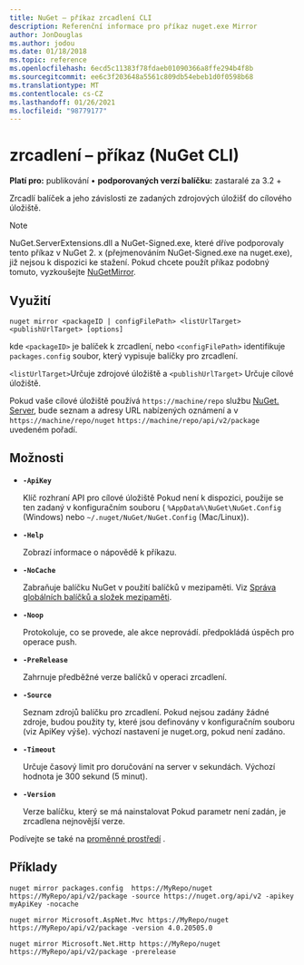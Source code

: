 ```yaml
---
title: NuGet – příkaz zrcadlení CLI
description: Referenční informace pro příkaz nuget.exe Mirror
author: JonDouglas
ms.author: jodou
ms.date: 01/18/2018
ms.topic: reference
ms.openlocfilehash: 6ecd5c11383f78fdaeb01090366a8ffe294b4f8b
ms.sourcegitcommit: ee6c3f203648a5561c809db54ebeb1d0f0598b68
ms.translationtype: MT
ms.contentlocale: cs-CZ
ms.lasthandoff: 01/26/2021
ms.locfileid: "98779177"
---
```

# <a name="mirror-command-nuget-cli"></a>zrcadlení – příkaz (NuGet CLI)

**Platí pro:** publikování &bullet; **podporovaných verzí balíčku:** zastaralé za 3.2 +

Zrcadlí balíček a jeho závislosti ze zadaných zdrojových úložišť do cílového úložiště.

> [!NOTE]
> NuGet.ServerExtensions.dll a NuGet-Signed.exe, které dříve podporovaly tento příkaz v NuGet 2. x (přejmenováním NuGet-Signed.exe na nuget.exe), již nejsou k dispozici ke stažení. Pokud chcete použít příkaz podobný tomuto, vyzkoušejte [NuGetMirror](https://www.nuget.org/packages/NuGetMirror/).

## <a name="usage"></a>Využití

```cli
nuget mirror <packageID | configFilePath> <listUrlTarget> <publishUrlTarget> [options]
```

kde `<packageID>` je balíček k zrcadlení, nebo `<configFilePath>` identifikuje `packages.config` soubor, který vypisuje balíčky pro zrcadlení.

`<listUrlTarget>`Určuje zdrojové úložiště a `<publishUrlTarget>` Určuje cílové úložiště.

Pokud vaše cílové úložiště používá `https://machine/repo` službu [NuGet. Server](../../hosting-packages/nuget-server.md), bude seznam a adresy URL nabízených oznámení a v `https://machine/repo/nuget` `https://machine/repo/api/v2/package` uvedeném pořadí.

## <a name="options"></a>Možnosti

- **`-ApiKey`**

  Klíč rozhraní API pro cílové úložiště Pokud není k dispozici, použije se ten zadaný v konfiguračním souboru ( `%AppData%\NuGet\NuGet.Config` (Windows) nebo `~/.nuget/NuGet/NuGet.Config` (Mac/Linux)).

- **`-Help`**

  Zobrazí informace o nápovědě k příkazu.

- **`-NoCache`**

  Zabraňuje balíčku NuGet v použití balíčků v mezipaměti. Viz [Správa globálních balíčků a složek mezipaměti](../../consume-packages/managing-the-global-packages-and-cache-folders.md).

- **`-Noop`**

  Protokoluje, co se provede, ale akce neprovádí. předpokládá úspěch pro operace push.

- **`-PreRelease`**

  Zahrnuje předběžné verze balíčků v operaci zrcadlení.

- **`-Source`**

  Seznam zdrojů balíčku pro zrcadlení. Pokud nejsou zadány žádné zdroje, budou použity ty, které jsou definovány v konfiguračním souboru (viz ApiKey výše). výchozí nastavení je nuget.org, pokud není zadáno.

- **`-Timeout`**

  Určuje časový limit pro doručování na server v sekundách. Výchozí hodnota je 300 sekund (5 minut).

- **`-Version`**

  Verze balíčku, který se má nainstalovat Pokud parametr není zadán, je zrcadlena nejnovější verze.

Podívejte se také na [proměnné prostředí](cli-ref-environment-variables.md) .

## <a name="examples"></a>Příklady

```cli
nuget mirror packages.config  https://MyRepo/nuget https://MyRepo/api/v2/package -source https://nuget.org/api/v2 -apikey myApiKey -nocache

nuget mirror Microsoft.AspNet.Mvc https://MyRepo/nuget https://MyRepo/api/v2/package -version 4.0.20505.0

nuget mirror Microsoft.Net.Http https://MyRepo/nuget https://MyRepo/api/v2/package -prerelease
```
